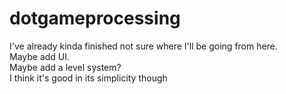 # dotgameprocessing
I've already kinda finished not sure where I'll be going from here.  
Maybe add UI.  
Maybe add a level system?  
I think it's good in its simplicity though
